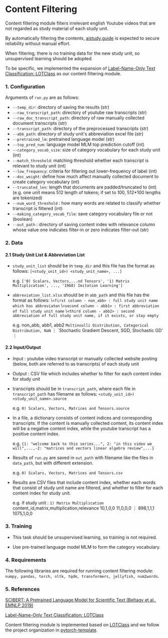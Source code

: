# Content Filtering

Content filtering module filters irrelevant english Youtube videos that are not regarded as study material of each study unit.

By automatically filtering the contents, [aistudy.guide](aistudy.guide) is expected to secure reliability without manual effort. 

When filtering, there is no training data for the new study unit, so unsupervised learning should be adopted.

To be specific, we implemented the expansion of [Label-Name-Only Text Classification: LOTClass](https://aclanthology.org/2020.emnlp-main.724.pdf) as our content filtering module.

### 1. Configuration

Arguments of `run.py` are as follows:

- `--temp_dir`: directory of saving the results (str)
- `--raw_transcript_path`: directory of youtube raw transcripts (str)
- `--raw_doc_transcript_path`: directory of raw manually collected document transcripts (str)
- `--transcript_path`: directory of the preprocessed transcripts (str)
- `--abb_path`: directory of study unit's abbreviation excel file (str)
- `--pretrained_lm`: pretrained language model (str)
- `--top_pred_num`: language model MLM top prediction cutoff (int)
- `--category_vocab_size`: size of category vocabulary for each study unit (int)
- `--match_threshold`: matching threshold whether each transcript is relevant to study unit (int)
- `--low_frequency`: criteria for filtering out lower-frequency of label (int)
- `--doc_weight`: define how much affect manually collected document to create category vocabulary (int)
- `--truncated_len`: length that documents are padded/truncated to (int) (e.g. one unit means 512 length of tokens; if set to 100, 512*100 lengths are tokenized)
- `--num_word_threshold` : how many words are related to classify whether transcript is filtered (int)
- `--making_category_vocab_file`: save category vocabulary file or not (boolean)
- `--out_path` : directory of saving content index with relevance column whose value one indicates filter-in or zero indicates filter-out (str)

### 2. Data

#### 2.1 Study Unit List & Abbreviation List

- `study_unit_list` should be in `temp_dir` and this file has the format as follows:
`[<study_unit_id>) <study_unit_name>, ...]`

    e.g. `['0) Scalars, Vectors,...nd Tensors', '1) Matrix Multiplication', ..., '1968) Imitation Learning']`

- `abbreviation_list.xlsx` should be in `abb_path` and this file has the format as follows:
\\`<first column - non_abb> : full study unit name which has abbreviaton`
\\`<second column - abb1> : first abbreviation of full study unit name`
\\`<third column - abb2> : second abbreviation of full study unit name, if it exists, or stay empty`

    e.g. non_abb, abb1, abb2 
        `Multinoulli Distribution, Categorical Distribution, NaN`
        ⋮
        `Stochastic Gradient Descent, SGD, Stochastic GD'
        ⋮

#### 2.2 Input/Output

- Input : youtube video transcript or manually collected website posting (below, both are referred to as transcripts) of each study unit

- Output : CSV file which includes whether to filter for each content index for study unit

- transcripts should be in `transcript_path`, where each file in `transcript_path` has filename as follows:
`<study_unit_id>) <study_unit_name>.source`
    
    e.g. `0) Scalars, Vectors, Matrices and Tensors.source`

- In a file, a dictionary consists of content indices and corresponding transcripts. If the content is manually collected content, its content index will be a negative content index, while the youtube transcript has a positive content index.
    
    e.g. `{1: "welcome back to this series...", 2: "in this video we will",...,-2: "matrices and vectors linear algebra review",...}`

- Results of `run.py` are saved in `out_path` with filename like the files in `data_path`, but with different extension.
    
    e.g. `0) Scalars, Vectors, Matrices and Tensors.csv`

- Results are CSV files that include content index, whether each words that consist of study unit name are filtered, and whether to filter for each content index for study unit.
    
    e.g. if study unit : `1) Matrix Multiplication`
        content_id,matrix,multiplication,relevance
        10,1,0,0
        11,0,0,0
        ⋮
        898,1,1,1
        1075,1,0,0

### 3. Training

- This task should be unsupervised learning, so training is not required.

- Use pre-trained language model MLM to form the category vocabulary.

### 4. Requirements

The following libraries are required for running content filtering module: `numpy, pandas, torch, nltk, tqdm, transformers, jellyfish, num2words`.

### 5. References

[SCIBERT: A Pretrained Language Model for Scientific Text (Beltagy et al., EMNLP 2019)](https://aclanthology.org/D19-1371.pdf)

[Label-Name-Only Text Classification: LOTClass](https://aclanthology.org/2020.emnlp-main.724.pdf)

Content filtering module is implemented based on [LOTClass](https://github.com/yumeng5/LOTClass) and we follow the project organization in [pytorch-template](https://github.com/victoresque/pytorch-template).